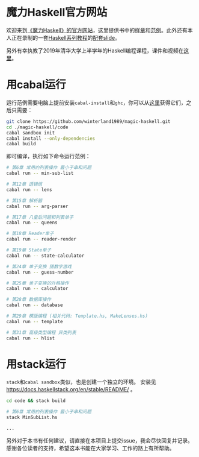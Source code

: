 魔力Haskell官方网站
===================

欢迎来到[《魔力Haskell》的官方网站](http://magic-haskell.com/)，这里提供书中的[样章](https://github.com/winterland1989/magic-haskell/tree/gh-pages/demo)和[范例](https://github.com/winterland1989/magic-haskell/tree/gh-pages/code)。此外还有本人正在录制的一套[Haskell系列教程](http://www.iqiyi.com/w_19ruf9y619.html)的[配套slide](https://github.com/winterland1989/magic-haskell/tree/gh-pages/haskell%E7%B3%BB%E5%88%97%E6%95%99%E7%A8%8B%40didiFP)。

另外有幸执教了2019年清华大学上半学年的Haskell编程课程，课件和视频在[这里](https://github.com/winterland1989/magic-haskell/tree/gh-pages/%E6%B8%85%E5%8D%8E2019Haskell%E8%AF%BE%E7%A8%8B)。

# 用cabal运行

运行范例需要电脑上提前安装`cabal-install`和`ghc`，你可以从[这里](https://www.haskell.org/downloads)获得它们，之后只需要：

```bash
git clone https://github.com/winterland1989/magic-haskell.git
cd ./magic-haskell/code
cabal sandbox init
cabal install --only-dependencies
cabal build
```

即可编译，执行如下命令运行范例：

```bash
# 第6章 常用的列表操作 最小子串和问题
cabal run -- min-sub-list

# 第12章 透镜组
cabal run -- lens

# 第15章 解析器
cabal run -- arg-parser

# 第17章 八皇后问题和列表单子
cabal run -- queens

# 第18章 Reader单子
cabal run -- reader-render

# 第19章 State单子
cabal run -- state-calculator

# 第24章 单子变换 猜数字游戏
cabal run -- guess-number

# 第25章 单子变换的升格操作
cabal run -- calculator

# 第28章 数据库操作
cabal run -- database

# 第29章 模版编程 (相关代码: Template.hs, MakeLenses.hs)
cabal run -- template

# 第31章 高级类型编程 异类列表
cabal run -- hlist
```

# 用stack运行
`stack`和`cabal sandbox`类似，也是创建一个独立的环境。 安装见 https://docs.haskellstack.org/en/stable/README/ 。

```bash
cd code && stack build

# 第6章 常用的列表操作 最小子串和问题
stack MinSubList.hs

...
```

另外对于本书有任何建议，请直接在本项目上提交issue，我会尽快回复并记录。感谢各位读者的支持，希望这本书能在大家学习、工作的路上有所帮助。
